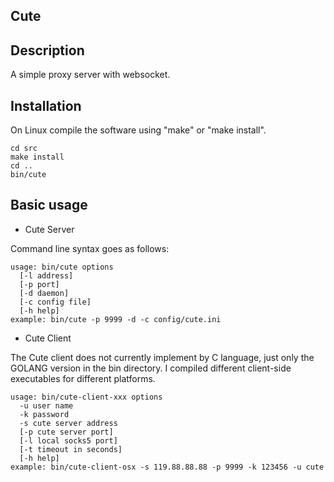 ## Cute

## Description

A simple proxy server with websocket.

## Installation

On Linux compile the software using "make" or "make install". 
```
cd src
make install
cd ..
bin/cute 
```

## Basic usage

* Cute Server

Command line syntax goes as follows:
```
usage: bin/cute options
  [-l address]
  [-p port]
  [-d daemon]
  [-c config file]
  [-h help]
example: bin/cute -p 9999 -d -c config/cute.ini
```

* Cute Client

The Cute client does not currently implement by C language, just only the GOLANG version in the bin directory. I compiled different client-side executables for different platforms.

```
usage: bin/cute-client-xxx options
  -u user name
  -k password
  -s cute server address
  [-p cute server port]
  [-l local socks5 port]
  [-t timeout in seconds]
  [-h help]
example: bin/cute-client-osx -s 119.88.88.88 -p 9999 -k 123456 -u cute
```
